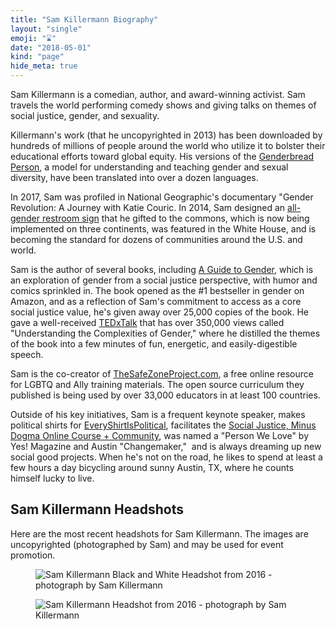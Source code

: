 ```yaml
---
title: "Sam Killermann Biography"
layout: "single"
emoji: "⌛️"
date: "2018-05-01"
kind: "page"
hide_meta: true
---
```


Sam Killermann is a comedian, author, and award-winning activist. Sam travels the world performing comedy shows and giving talks on themes of social justice, gender, and sexuality.

Killermann's work (that he uncopyrighted in 2013) has been downloaded by hundreds of millions of people around the world who utilize it to bolster their educational efforts toward global equity. His versions of the [Genderbread Person](http://itspronouncedmetrosexual.com/2012/03/the-genderbread-person-v2-0/), a model for understanding and teaching gender and sexual diversity, have been translated into over a dozen languages.

In 2017, Sam was profiled in National Geographic's documentary "Gender Revolution: A Journey with Katie Couric. In 2014, Sam designed an [all-gender restroom sign](http://itspronouncedmetrosexual.com/2014/07/how-the-gender-neutral-bathroom-sign-i-made-is-being-manufactured-and-donated-to-colleges/) that he gifted to the commons, which is now being implemented on three continents, was featured in the White House, and is becoming the standard for dozens of communities around the U.S. and world.

Sam is the author of several books, including [A Guide to Gender](http://www.guidetogender.com), which is an exploration of gender from a social justice perspective, with humor and comics sprinkled in. The book opened as the #1 bestseller in gender on Amazon, and as a reflection of Sam's commitment to access as a core social justice value, he's given away over 25,000 copies of the book. He gave a well-received [TEDxTalk](http://youtu.be/NRcPXtqdKjE) that has over 350,000 views called "Understanding the Complexities of Gender," where he distilled the themes of the book into a few minutes of fun, energetic, and easily-digestible speech.

Sam is the co-creator of [TheSafeZoneProject.com](http://thesafezoneproject.com), a free online resource for LGBTQ and Ally training materials. The open source curriculum they published is being used by over 33,000 educators in at least 100 countries.

Outside of his key initiatives, Sam is a frequent keynote speaker, makes political shirts for [EveryShirtIsPolitical](https://everyshirtispolitical.com), facilitates the [Social Justice, Minus Dogma Online Course + Community](https://sjmd.space),  was named a "Person We Love" by Yes! Magazine and Austin "Changemaker,"  and is always dreaming up new social good projects. When he's not on the road, he likes to spend at least a few hours a day bicycling around sunny Austin, TX, where he counts himself lucky to live.

## Sam Killermann Headshots
Here are the most recent headshots for Sam Killermann. The images are uncopyrighted (photographed by Sam) and may be used for event promotion.

<figure class="work--sample edugraphic"><img title="Sam Killermann Black and White Headshot from 2016 - photograph by Sam Killermann" alt="Sam Killermann Black and White Headshot from 2016 - photograph by Sam Killermann" src="/img/sam-killermann-2016-headshot-bw-1200.jpg" class="ultra-wide"></figure>
<figure class="work--sample edugraphic"><img title="Sam Killermann Headshot from 2016 - photograph by Sam Killermann" alt="Sam Killermann Headshot from 2016 - photograph by Sam Killermann" src="/img/sam-killermann-2016-headshot-1200.jpg" class="ultra-wide"></figure>
